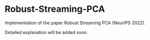 # Robust-Streaming-PCA

Implementation of the paper Robust Streaming PCA (NeurIPS 2022).

Detailed explanation will be added soon.

